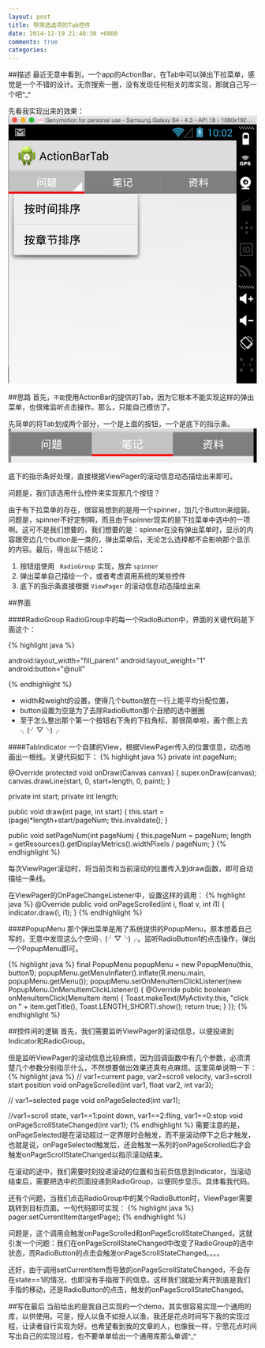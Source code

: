 ```yaml
---
layout: post
title: 带筛选选项的Tab控件
date: 2014-12-19 21:40:30 +0800
comments: true
categories: 
---
```


##描述
最近无意中看到，一个app的ActionBar，在Tab中可以弹出下拉菜单，感觉是一个不错的设计。无奈搜索一圈，没有发现任何相关的库实现，那就自己写一个吧^_^

<!--more-->

先看我实现出来的效果：
<img src="/images/post/tab1.png" alt="">

##思路
首先，` 不能 `使用ActionBar的提供的Tab，因为它根本不能实现这样的弹出菜单，也很难监听点击操作。那么，只能自己模仿了。

先简单的将Tab划成两个部分，一个是上面的按钮，一个是底下的指示条。
<img src="/images/post/tab2.png" alt="">

底下的指示条好处理，直接根据ViewPager的滚动信息动态描绘出来即可。

问题是，我们该选用什么控件来实现那几个按钮？

由于有下拉菜单的存在，很容易想到的是用一个spinner，加几个Button来组装。问题是，spinner不好定制啊，而且由于spinner现实的是下拉菜单中选中的一项啊。这可不是我们想要的，我们想要的是：spinner在没有弹出菜单时，显示的内容跟旁边几个button是一类的，弹出菜单后，无论怎么选择都不会影响那个显示的内容。最后，得出以下结论：

1. 按钮组使用 ` RadioGroup` 实现，放弃 ` spinner `
2. 弹出菜单自己描绘一个，或者考虑调用系统的某些控件
3. 底下的指示条直接根据 ` ViewPager ` 的滚动信息动态描绘出来

##界面

####RadioGroup
RadioGroup中的每一个RadioButton中，界面的关键代码是下面这个：

{% highlight java %}

android:layout_width="fill_parent"
android:layout_weight="1"
android:button="@null"

{% endhighlight %}

* width和weight的设置，使得几个button放在一行上能平均分配位置，
* button设置为空是为了去除RadioButton那个丑陋的选中圈圈
* 至于怎么整出那个第一个按钮右下角的下拉角标，那很简单啦，画个图上去╮(╯▽╰)╭


####TabIndicator
一个自建的View，根据ViewPager传入的位置信息，动态地画出一根线。关键代码如下：
{% highlight java %}
private int pageNum;

@Override
protected void onDraw(Canvas canvas) {
	super.onDraw(canvas);
	canvas.drawLine(start, 0, start+length, 0, paint);
}

private int start;
private int length;

public void draw(int page, int start) {
	this.start = (page)*length+start/pageNum;
	this.invalidate();
}

public void setPageNum(int pageNum) {
	this.pageNum = pageNum;
	length = getResources().getDisplayMetrics().widthPixels / pageNum;
}
{% endhighlight %}

每次ViewPager滚动时，将当前页和当前滚动的位置传入到draw函数，即可自动描绘一条线。

在ViewPager的OnPageChangeListener中，设置这样的调用：
{% highlight java %}
@Override
public void onPageScrolled(int i, float v, int i1) {
	indicator.draw(i, i1);
}
{% endhighlight %}

####PopupMenu
那个弹出菜单是用了系统提供的PopupMenu，原本想着自己写的，无意中发现这么个空间╮(╯▽╰)╭。监听RadioButton1的点击操作，弹出一个PopupMenu即可。

{% highlight java %}
final PopupMenu popupMenu = new PopupMenu(this, button1);
popupMenu.getMenuInflater().inflate(R.menu.main, popupMenu.getMenu());
popupMenu.setOnMenuItemClickListener(new PopupMenu.OnMenuItemClickListener() {
	@Override
	public boolean onMenuItemClick(MenuItem item) {
		Toast.makeText(MyActivity.this, "click on " + item.getTitle(), Toast.LENGTH_SHORT).show();
		return true;
	}
});
{% endhighlight %}

##控件间的逻辑
首先，我们需要监听ViewPager的滚动信息，以便投递到Indicator和RadioGroup。

但是监听ViewPager的滚动信息比较麻烦，因为回调函数中有几个参数，必须清楚几个参数分别指示什么，不然想要做出效果还真有点麻烦。这里简单说明一下：
{% highlight java %}
// var1=current page, var2=scroll velocity, var3=scroll start position
void onPageScrolled(int var1, float var2, int var3);

// var1=selected page
void onPageSelected(int var1);

//var1=scroll state, var1==1:point down, var1==2:fling, var1==0:stop
void onPageScrollStateChanged(int var1);
{% endhighlight %}
需要注意的是，onPageSelected是在滚动超过一定界限时会触发，而不是滚动停下之后才触发，也就是说，onPageSelected触发后，还会触发一系列的onPageScrolled后才会触发onPageScrollStateChanged以指示滚动结束。

在滚动的途中，我们需要时刻投递滚动的位置和当前页信息到Indicator，当滚动结束后，需要把选中的页面投递到RadioGroup，以便同步显示。具体看我代码。

还有个问题，当我们点击RadioGroup中的某个RadioButton时，ViewPager需要跳转到目标页面。一句代码即可实现：
{% highlight java %}
pager.setCurrentItem(targetPage);
{% endhighlight %}

问题是，这个调用会触发onPageScrolled和onPageScrollStateChanged，这就引发一个问题：我们在onPageScrollStateChanged中改变了RadioGroup的选中状态，而RadioButton的点击会触发onPageScrollStateChanged。。。。

还好，由于调用setCurrentItem而导致的onPageScrollStateChanged，不会存在state==1的情况，也即没有手指按下的信息。这样我们就能分离开到底是我们手指的移动，还是RadioButton的点击，触发的onPageScrollStateChanged。

##写在最后
当前给出的是我自己实现的一个demo，其实很容易实现一个通用的库，以供使用。可是，授人以鱼不如授人以渔，我还是花点时间写下我的实现过程，让读者自行实现为好。也希望看到我的文章的人，也像我一样，宁愿花点时间写出自己的实现过程，也不要单单给出一个通用库那么单调^_^